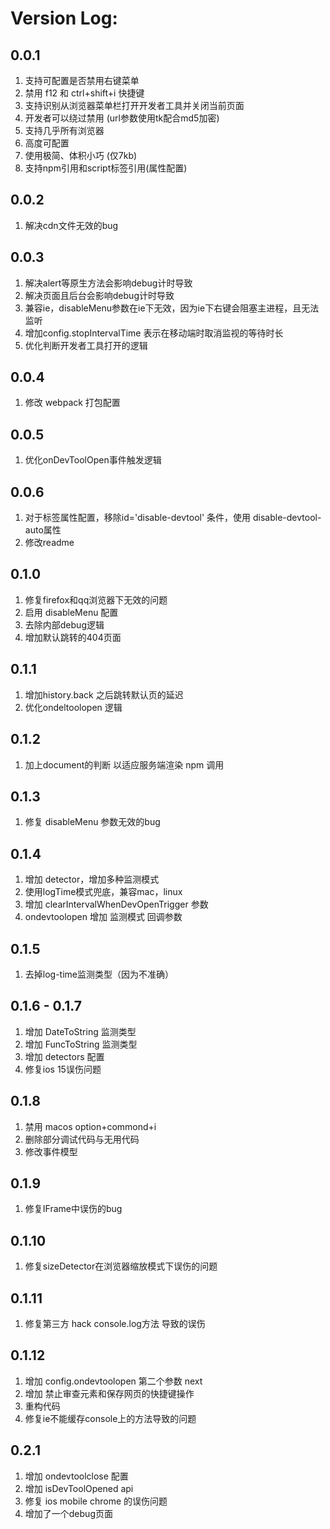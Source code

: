 # Version Log:

## 0.0.1
1. 支持可配置是否禁用右键菜单
2. 禁用 f12 和 ctrl+shift+i 快捷键
3. 支持识别从浏览器菜单栏打开开发者工具并关闭当前页面
4. 开发者可以绕过禁用 (url参数使用tk配合md5加密)
5. 支持几乎所有浏览器
6. 高度可配置
7. 使用极简、体积小巧 (仅7kb)
8. 支持npm引用和script标签引用(属性配置)

## 0.0.2
1. 解决cdn文件无效的bug

## 0.0.3
1. 解决alert等原生方法会影响debug计时导致
2. 解决页面且后台会影响debug计时导致
3. 兼容ie，disableMenu参数在ie下无效，因为ie下右键会阻塞主进程，且无法监听
4. 增加config.stopIntervalTime 表示在移动端时取消监视的等待时长
5. 优化判断开发者工具打开的逻辑

## 0.0.4
1. 修改 webpack 打包配置

## 0.0.5
1. 优化onDevToolOpen事件触发逻辑

## 0.0.6
1. 对于标签属性配置，移除id='disable-devtool' 条件，使用 disable-devtool-auto属性
2. 修改readme

## 0.1.0
1. 修复firefox和qq浏览器下无效的问题
2. 启用 disableMenu 配置
3. 去除内部debug逻辑
4. 增加默认跳转的404页面
   
## 0.1.1
1. 增加history.back 之后跳转默认页的延迟
2. 优化ondeltoolopen 逻辑

## 0.1.2
1. 加上document的判断 以适应服务端渲染 npm 调用

## 0.1.3
1. 修复 disableMenu 参数无效的bug
   
## 0.1.4
1. 增加 detector，增加多种监测模式
2. 使用logTime模式兜底，兼容mac，linux
3. 增加 clearIntervalWhenDevOpenTrigger 参数
4. ondevtoolopen 增加 监测模式 回调参数

## 0.1.5
1. 去掉log-time监测类型（因为不准确）
   
## 0.1.6 - 0.1.7
1. 增加 DateToString 监测类型
2. 增加 FuncToString 监测类型
3. 增加 detectors 配置
4. 修复ios 15误伤问题 

## 0.1.8
1. 禁用 macos option+commond+i
2. 删除部分调试代码与无用代码
3. 修改事件模型
   
## 0.1.9
1. 修复IFrame中误伤的bug

## 0.1.10
1. 修复sizeDetector在浏览器缩放模式下误伤的问题

## 0.1.11
1. 修复第三方 hack console.log方法 导致的误伤
   
## 0.1.12
1. 增加 config.ondevtoolopen 第二个参数 next
2. 增加 禁止审查元素和保存网页的快捷键操作
3. 重构代码
4. 修复ie不能缓存console上的方法导致的问题

## 0.2.1
1. 增加 ondevtoolclose 配置
2. 增加 isDevToolOpened api
3. 修复 ios mobile chrome 的误伤问题
4. 增加了一个debug页面